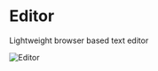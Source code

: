 # Editor
Lightweight browser based text editor

![Editor](https://github.com/alin-1/project-thumbnails/blob/master/editor.png)
